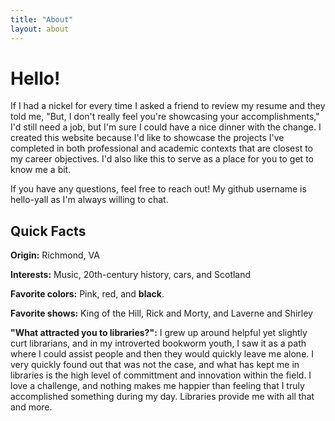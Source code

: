 ```yaml
---
title: "About"
layout: about
---
```

# Hello!
If I had a nickel for every time I asked a friend to review my resume and they told me, "But, I don't really feel you're showcasing your accomplishments," I'd still need a job, but I'm sure I could have a nice dinner with the change. I created this website because I'd like to showcase the projects I've completed in both professional and academic contexts that are closest to my career objectives. I'd also like this to serve as a place for you to get to know me a bit. 

If you have any questions, feel free to reach out! My github username is hello-yall as I'm always willing to chat.

## Quick Facts
**Origin:** Richmond, VA  

**Interests:** Music, 20th-century history, cars, and Scotland  

**Favorite colors:** Pink, red, and **black**.  

**Favorite shows:** King of the Hill, Rick and Morty, and Laverne and Shirley  

**"What attracted you to libraries?":** I grew up around helpful yet slightly curt librarians, and in my introverted bookworm youth, I saw it as a path where I could assist people and then they would quickly leave me alone. I very quickly found out that was not the case, and what has kept me in libraries is the high level of committment and innovation within the field. I love a challenge, and nothing makes me happier than feeling that I truly accomplished something during my day. Libraries provide me with all that and more.  
